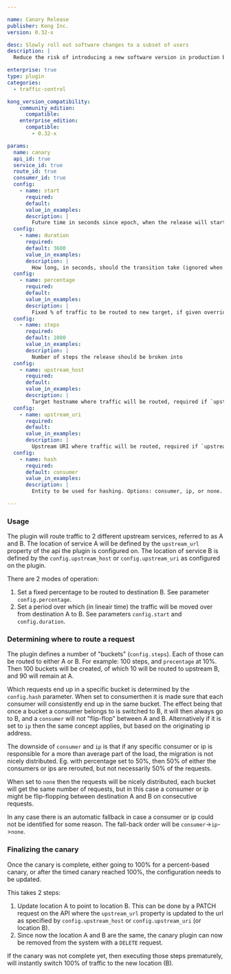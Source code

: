 ```yaml
---

name: Canary Release
publisher: Kong Inc.
version: 0.32-x

desc: Slowly roll out software changes to a subset of users
description: |
  Reduce the risk of introducing a new software version in production by slowly rolling out the change to a small subset of users. This plugin also enables roll back to your original upstream service, or shift all traffic to the new version.

enterprise: true
type: plugin
categories:
  - traffic-control

kong_version_compatibility:
    community_edition:
      compatible:
    enterprise_edition:
      compatible:
        - 0.32-x

params:
  name: canary
  api_id: true
  service_id: true
  route_id: true
  consumer_id: true
  config:
    - name: start
      required:
      default:
      value_in_examples:
      description: |
        Future time in seconds since epoch, when the release will start (ignored when `percentage` is set)
  config:
    - name: duration
      required:
      default: 3600
      value_in_examples:
      description: |
        How long, in seconds, should the transition take (ignored when `percentage` is set)
  config:
    - name: percentage
      required:
      default:
      value_in_examples:
      description: |
        Fixed % of traffic to be routed to new target, if given overrides `start` and `duration`
  config:
    - name: steps
      required:
      default: 1000
      value_in_examples:
      description: |
        Number of steps the release should be broken into
  config:
    - name: upstream_host
      required:
      default:
      value_in_examples:
      description: |
        Target hostname where traffic will be routed, required if `upstream_uri` is not set
  config:
    - name: upstream_uri
      required:
      default:
      value_in_examples:
      description: |
        Upstream URI where traffic will be routed, required if `upstream_host` is not set
  config:
    - name: hash
      required:
      default: consumer
      value_in_examples:
      description: |
        Entity to be used for hashing. Options: consumer, ip, or none. Please make sure when not using none, to properly set the settings for `trusted_ips` (see settings `trusted_ips` and `real_ip_header` in the Kong config file)

---
```


### Usage

The plugin will route traffic to 2 different upstream services, referred to as A and B. The location of service A will be defined by the `upstream_url` property of the api the plugin is configured on. The location of service B is defined by the `config.upstream_host` or `config.upstream_uri` as configured on the plugin.

There are 2 modes of operation:

1. Set a fixed percentage to be routed to destination B. See parameter `config.percentage`.
2. Set a period over which (in lineair time) the traffic will be moved over from destination A to B. See parameters `config.start` and `config.duration`.

### Determining where to route a request

The plugin defines a number of "buckets" (`config.steps`). Each of those can be routed to either A or B. For example: 100 steps, and `precentage` at 10%. Then 100 buckets will be created, of which 10 will be routed to upstream B, and 90 will remain at A.

Which requests end up in a specific bucket is determined by the `config.hash` parameter. When set to consumerthen it is made sure that each consumer will consistently end up in the same bucket. The effect being that once a bucket a consumer belongs to is switched to B, it will then always go to B, and a `consumer` will not "flip-flop" between A and B. Alternatively if it is set to `ip` then the same concept applies, but based on the originating ip address.

The downside of `consumer` and `ip` is that if any specific consumer or ip is responsible for a more than average part of the load, the migration is not nicely distributed. Eg. with percentage set to 50%, then 50% of either the consumers or ips are rerouted, but not necessarily 50% of the requests.

When set to `none` then the requests will be nicely distributed, each bucket will get the same number of requests, but in this case a consumer or ip might be flip-flopping between destination A and B on consecutive requests.

In any case there is an automatic fallback in case a consumer or ip could not be identified for some reason. The fall-back order will be `consumer`->`ip`->`none`.

### Finalizing the canary

Once the canary is complete, either going to 100% for a percent-based canary, or after the timed canary reached 100%, the configuration needs to be updated.

This takes 2 steps:

1. Update location A to point to location B. This can be done by a PATCH request on the API where the `upstream_url` property is updated to the url as specified by `config.upstream_host` or `config.upstream_uri` (or location B).
2. Since now the location A and B are the same, the canary plugin can now be removed from the system with a `DELETE` request.

If the canary was not complete yet, then executing those steps prematurely, will instantly switch 100% of traffic to the new location (B).
